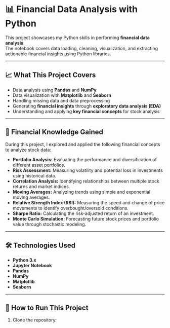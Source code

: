 # 📊 Financial Data Analysis with Python

This project showcases my Python skills in performing **financial data analysis**.  
The notebook covers data loading, cleaning, visualization, and extracting actionable financial insights using Python libraries.

---

## 📈 What This Project Covers

- Data analysis using **Pandas** and **NumPy**
- Data visualization with **Matplotlib** and **Seaborn**
- Handling missing data and data preprocessing
- Generating **financial insights** through **exploratory data analysis (EDA)**
- Understanding and applying **key financial concepts** for stock analysis

---

## 💼 Financial Knowledge Gained

During this project, I explored and applied the following financial concepts to analyze stock data:

- **Portfolio Analysis:** Evaluating the performance and diversification of different asset portfolios.
- **Risk Assessment:** Measuring volatility and potential loss in investments using historical data.
- **Correlation Analysis:** Identifying relationships between multiple stock returns and market indices.
- **Moving Averages:** Analyzing trends using simple and exponential moving averages.
- **Relative Strength Index (RSI):** Measuring the speed and change of price movements to identify overbought/oversold conditions.
- **Sharpe Ratio:** Calculating the risk-adjusted return of an investment.
- **Monte Carlo Simulation:** Forecasting future stock prices and portfolio value through stochastic modeling.

---

## 🛠️ Technologies Used

- **Python 3.x**
- **Jupyter Notebook**
- **Pandas**
- **NumPy**
- **Matplotlib**
- **Seaborn**

---

## 📂 How to Run This Project

1. Clone the repository:
